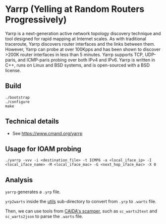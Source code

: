 Yarrp (Yelling at Random Routers Progressively)
=========

Yarrp is a next-generation active network topology discovery technique and tool
designed for rapid mapping at Internet scales. As with traditional traceroute,
Yarrp discovers router interfaces and the links between them. However, Yarrp
can probe at over 100Kpps and has been shown to discover >200K router
interfaces in less than 5 minutes. Yarrp supports TCP, UDP-paris, and
ICMP-paris probing over both IPv4 and IPv6. Yarrp is written in C++, runs on
Linux and BSD systems, and is open-sourced with a BSD license.

## Build

```shell
./bootstrap
./configure
make
```

## Technical details

* See https://www.cmand.org/yarrp

## Usage for IOAM probing

```shell
./yarrp -vvv -i <destination_file> -t ICMP6 -a <local_iface_ip> -I <local_iface_name> -M <local_iface_mac> -G <next_hop_iface_mac> -X 0
```

## Analysis

`yarrp` generates a `.yrp` file.

`yrp2warts` inside the [utils](./utils/) sub-directory to convert from `.yrp` to `.warts` file.

Then, we can use tools from [CAIDA's scamper](https://www.caida.org/catalog/software/scamper/), such as `sc_warts2text` and `sc_warts2json` to parse the `.warts` file.

